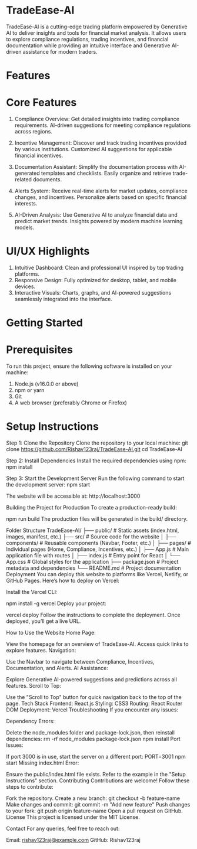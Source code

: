 # TradeEase-AI
TradeEase-AI is a cutting-edge trading platform empowered by Generative AI to deliver insights and tools for financial market analysis. It allows users to explore compliance regulations, trading incentives, and financial documentation while providing an intuitive interface and Generative AI-driven assistance for modern traders.

# Features
# Core Features
1. Compliance Overview:
Get detailed insights into trading compliance requirements.
AI-driven suggestions for meeting compliance regulations across regions.

2. Incentive Management:
Discover and track trading incentives provided by various institutions.
Customized AI suggestions for applicable financial incentives.

3. Documentation Assistant:
Simplify the documentation process with AI-generated templates and checklists.
Easily organize and retrieve trade-related documents.

4. Alerts System:
Receive real-time alerts for market updates, compliance changes, and incentives.
Personalize alerts based on specific financial interests.

5. AI-Driven Analysis:
Use Generative AI to analyze financial data and predict market trends.
Insights powered by modern machine learning models.

# UI/UX Highlights
1. Intuitive Dashboard: Clean and professional UI inspired by top trading platforms.
2. Responsive Design: Fully optimized for desktop, tablet, and mobile devices.
3. Interactive Visuals: Charts, graphs, and AI-powered suggestions seamlessly integrated into the interface.
   
# Getting Started
# Prerequisites
To run this project, ensure the following software is installed on your machine:
1. Node.js (v16.0.0 or above)
2. npm or yarn
3. Git
4. A web browser (preferably Chrome or Firefox)

# Setup Instructions
Step 1: Clone the Repository
Clone the repository to your local machine:
git clone https://github.com/Rishav123raj/TradeEase-AI.git
cd TradeEase-AI

Step 2: Install Dependencies
Install the required dependencies using npm:
npm install

Step 3: Start the Development Server
Run the following command to start the development server:
npm start

The website will be accessible at:
http://localhost:3000

Building the Project for Production
To create a production-ready build:

npm run build
The production files will be generated in the build/ directory.

Folder Structure
TradeEase-AI/
├── public/               # Static assets (index.html, images, manifest, etc.)
├── src/                  # Source code for the website
│   ├── components/       # Reusable components (Navbar, Footer, etc.)
│   ├── pages/            # Individual pages (Home, Compliance, Incentives, etc.)
│   ├── App.js            # Main application file with routes
│   ├── index.js          # Entry point for React
│   └── App.css           # Global styles for the application
├── package.json          # Project metadata and dependencies
└── README.md             # Project documentation
Deployment
You can deploy this website to platforms like Vercel, Netlify, or GitHub Pages. Here’s how to deploy on Vercel:

Install the Vercel CLI:

npm install -g vercel
Deploy your project:

vercel deploy
Follow the instructions to complete the deployment. Once deployed, you’ll get a live URL.

How to Use the Website
Home Page:

View the homepage for an overview of TradeEase-AI.
Access quick links to explore features.
Navigation:

Use the Navbar to navigate between Compliance, Incentives, Documentation, and Alerts.
AI Assistance:

Explore Generative AI-powered suggestions and predictions across all features.
Scroll to Top:

Use the "Scroll to Top" button for quick navigation back to the top of the page.
Tech Stack
Frontend: React.js
Styling: CSS3
Routing: React Router DOM
Deployment: Vercel
Troubleshooting
If you encounter any issues:

Dependency Errors:

Delete the node_modules folder and package-lock.json, then reinstall dependencies:
rm -rf node_modules package-lock.json
npm install
Port Issues:

If port 3000 is in use, start the server on a different port:
PORT=3001 npm start
Missing index.html Error:

Ensure the public/index.html file exists. Refer to the example in the "Setup Instructions" section.
Contributing
Contributions are welcome! Follow these steps to contribute:

Fork the repository.
Create a new branch:
git checkout -b feature-name
Make changes and commit:
git commit -m "Add new feature"
Push changes to your fork:
git push origin feature-name
Open a pull request on GitHub.
License
This project is licensed under the MIT License.

Contact
For any queries, feel free to reach out:

Email: rishav123raj@example.com
GitHub: Rishav123raj
